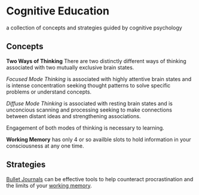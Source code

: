 # Cognitive Education

a collection of concepts and strategies guided by cognitive psychology

## Concepts

**Two Ways of Thinking** There are two distinctly different ways of thinking associated with two mutually exclusive
brain states.

*Focused Mode Thinking* is associated with highly attentive brain states and is intense concentration seeking thought
patterns to solve specific problems or understand concepts.

*Diffuse Mode Thinking* is associated with resting brain states and is unconcious scanning and processing seeking
to make connections between distant ideas and strengthening associations.

Engagement of both modes of thinking is necessary to learning.

**Working Memory** has only 4 or so availble slots to hold information in your consciousness at any one time.

## Strategies

[Bullet Journals](https://www.youtube.com/watch?v=fm15cmYU0IM) can be effective tools to help counteract procrastination and the limits of your [working memory](http://nymag.com/scienceofus/2016/08/the-bullet-journal-works-because-it-soothes-your-panicky-mind.html).

